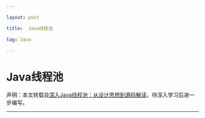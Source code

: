 ```yaml
---

layout: post

title:  Java线程池

tag: Java

---
```

# Java线程池

声明：本文转载自[深入Java线程池：从设计思想到源码解读](https://blog.csdn.net/mu_wind/article/details/113806680)，待深入学习后进一步编写。

---